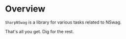 # Overview

```SharpNSwag``` is a library for various tasks related to NSwag.

That's all you get. Dig for the rest.
